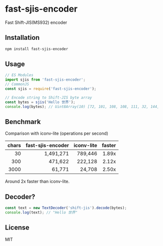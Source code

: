 # fast-sjis-encoder

Fast Shift-JIS(MS932) encoder

## Installation

```bash
npm install fast-sjis-encoder
```

## Usage

```javascript
// ES Modules
import sjis from 'fast-sjis-encoder';
// CommonJS
const sjis = require('fast-sjis-encoder');

// Encode string to Shift-JIS byte array
const bytes = sjis('Hello 世界');
console.log(bytes); // Uint8Array(10) [72, 101, 108, 108, 111, 32, 144, 162, 138, 91]
```

## Benchmark

Comparison with iconv-lite (operations per second)

| chars | fast-sjis-encoder | iconv-lite | faster |
|------:|------------------:|-----------:|-------:|
|    30 |         1,491,271 |    789,446 |  1.89x |
|   300 |           471,622 |    222,128 |  2.12x |
|  3000 |            61,771 |     24,708 |  2.50x |

Around 2x faster than iconv-lite.

## Decoder?

```javascript
const text = new TextDecoder('shift-jis').decode(bytes);
console.log(text); // "Hello 世界"
```

## License

MIT

